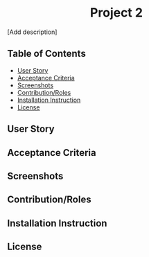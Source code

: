 <h1 align ="center">Project 2</h1>

[Add description]

## Table of Contents
- [User Story](#user-story)
- [Acceptance Criteria](#acceptance-criteria)
- [Screenshots](#screenshots)
- [Contribution/Roles](#contributionroles)
- [Installation Instruction](#installation-instruction)
- [License](#license)

## User Story

## Acceptance Criteria

## Screenshots

## Contribution/Roles

## Installation Instruction

## License
